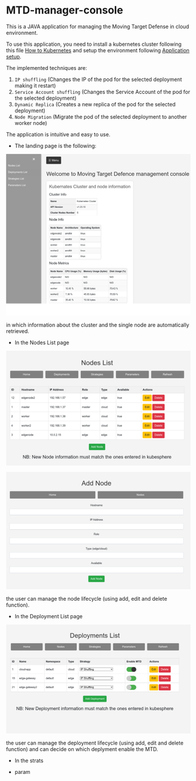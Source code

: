 # MTD-manager-console
 This is a JAVA application for managing the Moving Target Defense in cloud environment.
 
To use this application, you need to install a kubernetes cluster following this file [How to Kubernetes](How_to_kubernetes.md) and setup the environment following [Application setup](Application_setup.md).

The implemented techniques are:
1. `IP shuffling` (Changes the IP of the pod for the selected deployment making it restart)
2. `Service Account shuffling` (Changes the Service Account of the pod for the selected deployment)
3. `Dynamic Replica` (Creates a new replica of the pod for the selected deployment)
4. `Node Migration` (Migrate the pod of the selected deployment to another worker node)

The application is intuitive and easy to use.
- The landing page is the following:

![Alt text](miscConfig/Home.png "Home page")

in which information about the cluster and the single node are automatically retrieved.

- In the Nodes List page

![Alt text](miscConfig/List-node.png "Nodes")

![Alt text](miscConfig/addNode.png "Add Node Form")

the user can manage the node lifecycle (using add, edit and delete function).

- In the Deployment List page

![Alt text](miscConfig/List-deplo.png "Deployments")

the user can manage the deployment lifecycle (using add, edit and delete function) and can decide on which deplyment enable the MTD.  

- In the strats

- param
